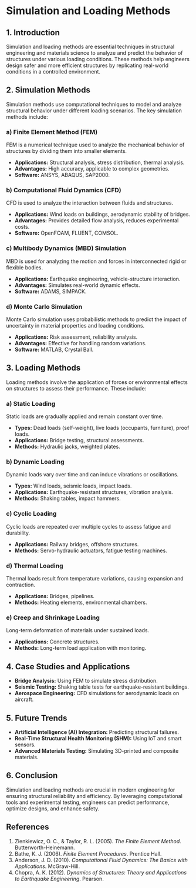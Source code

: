 # Simulation and Loading Methods

## 1. Introduction
Simulation and loading methods are essential techniques in structural engineering and materials science to analyze and predict the behavior of structures under various loading conditions. These methods help engineers design safer and more efficient structures by replicating real-world conditions in a controlled environment.

## 2. Simulation Methods
Simulation methods use computational techniques to model and analyze structural behavior under different loading scenarios. The key simulation methods include:

### a) Finite Element Method (FEM)
FEM is a numerical technique used to analyze the mechanical behavior of structures by dividing them into smaller elements.
- **Applications:** Structural analysis, stress distribution, thermal analysis.
- **Advantages:** High accuracy, applicable to complex geometries.
- **Software:** ANSYS, ABAQUS, SAP2000.

### b) Computational Fluid Dynamics (CFD)
CFD is used to analyze the interaction between fluids and structures.
- **Applications:** Wind loads on buildings, aerodynamic stability of bridges.
- **Advantages:** Provides detailed flow analysis, reduces experimental costs.
- **Software:** OpenFOAM, FLUENT, COMSOL.

### c) Multibody Dynamics (MBD) Simulation
MBD is used for analyzing the motion and forces in interconnected rigid or flexible bodies.
- **Applications:** Earthquake engineering, vehicle-structure interaction.
- **Advantages:** Simulates real-world dynamic effects.
- **Software:** ADAMS, SIMPACK.

### d) Monte Carlo Simulation
Monte Carlo simulation uses probabilistic methods to predict the impact of uncertainty in material properties and loading conditions.
- **Applications:** Risk assessment, reliability analysis.
- **Advantages:** Effective for handling random variations.
- **Software:** MATLAB, Crystal Ball.

## 3. Loading Methods
Loading methods involve the application of forces or environmental effects on structures to assess their performance. These include:

### a) Static Loading
Static loads are gradually applied and remain constant over time.
- **Types:** Dead loads (self-weight), live loads (occupants, furniture), proof loads.
- **Applications:** Bridge testing, structural assessments.
- **Methods:** Hydraulic jacks, weighted plates.

### b) Dynamic Loading
Dynamic loads vary over time and can induce vibrations or oscillations.
- **Types:** Wind loads, seismic loads, impact loads.
- **Applications:** Earthquake-resistant structures, vibration analysis.
- **Methods:** Shaking tables, impact hammers.

### c) Cyclic Loading
Cyclic loads are repeated over multiple cycles to assess fatigue and durability.
- **Applications:** Railway bridges, offshore structures.
- **Methods:** Servo-hydraulic actuators, fatigue testing machines.

### d) Thermal Loading
Thermal loads result from temperature variations, causing expansion and contraction.
- **Applications:** Bridges, pipelines.
- **Methods:** Heating elements, environmental chambers.

### e) Creep and Shrinkage Loading
Long-term deformation of materials under sustained loads.
- **Applications:** Concrete structures.
- **Methods:** Long-term load application with monitoring.

## 4. Case Studies and Applications
- **Bridge Analysis:** Using FEM to simulate stress distribution.
- **Seismic Testing:** Shaking table tests for earthquake-resistant buildings.
- **Aerospace Engineering:** CFD simulations for aerodynamic loads on aircraft.

## 5. Future Trends
- **Artificial Intelligence (AI) Integration:** Predicting structural failures.
- **Real-Time Structural Health Monitoring (SHM):** Using IoT and smart sensors.
- **Advanced Materials Testing:** Simulating 3D-printed and composite materials.

## 6. Conclusion
Simulation and loading methods are crucial in modern engineering for ensuring structural reliability and efficiency. By leveraging computational tools and experimental testing, engineers can predict performance, optimize designs, and enhance safety.

## References
1. Zienkiewicz, O. C., & Taylor, R. L. (2005). *The Finite Element Method*. Butterworth-Heinemann.
2. Bathe, K. J. (2006). *Finite Element Procedures*. Prentice Hall.
3. Anderson, J. D. (2010). *Computational Fluid Dynamics: The Basics with Applications*. McGraw-Hill.
4. Chopra, A. K. (2012). *Dynamics of Structures: Theory and Applications to Earthquake Engineering*. Pearson.
